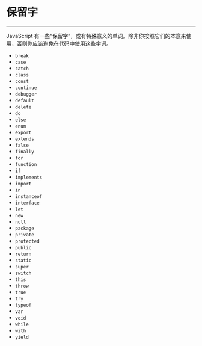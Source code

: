 # 保留字

-------

JavaScript 有一些“保留字”，或有特殊意义的单词。除非你按照它们的本意来使用，否则你应该避免在代码中使用这些字词。

- `break`
- `case`
- `catch`
- `class`
- `const`
- `continue`
- `debugger`
- `default`
- `delete`
- `do`
- `else`
- `enum`
- `export`
- `extends`
- `false`
- `finally`
- `for`
- `function`
- `if`
- `implements`
- `import`
- `in`
- `instanceof`
- `interface`
- `let`
- `new`
- `null`
- `package`
- `private`
- `protected`
- `public`
- `return`
- `static`
- `super`
- `switch`
- `this`
- `throw`
- `true`
- `try`
- `typeof`
- `var`
- `void`
- `while`
- `with`
- `yield`



